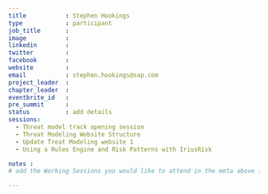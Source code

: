 ```yaml
---
title           : Stephen Hookings
type            : participant
job_title       :
image           :
linkedin        :
twitter         :
facebook        :
website         :
email           : stephen.hookings@sap.com
project_leader  :
chapter_leader  :
eventbrite_id   :
pre_summit      :
status          : add details
sessions:
  - Threat model track opening session
  - Threat Modeling Website Structure
  - Update Treat Modeling website 1
  - Using a Rules Engine and Risk Patterns with IriusRisk

notes :
# add the Working Sessions you would like to attend in the meta above (use the session's title) e.g. sessions (one per line): -Security Playbooks Diagrams -Hackathon Daily Sessions

---
```


<!-- put more details about participant here -->
